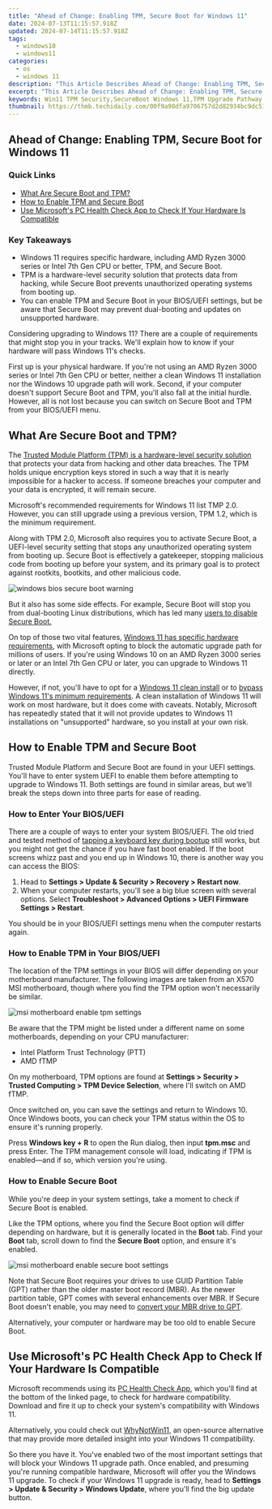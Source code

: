 ```yaml
---
title: "Ahead of Change: Enabling TPM, Secure Boot for Windows 11"
date: 2024-07-13T11:15:57.918Z
updated: 2024-07-14T11:15:57.918Z
tags:
  - windows10
  - windows11
categories:
  - os
  - windows 11
description: "This Article Describes Ahead of Change: Enabling TPM, Secure Boot for Windows 11"
excerpt: "This Article Describes Ahead of Change: Enabling TPM, Secure Boot for Windows 11"
keywords: Win11 TPM Security,SecureBoot Windows 11,TPM Upgrade Pathway,Windows 11 Enhanced Boot,Cybersecurity Win11,Boot Process Modernization,Future PCs Security Standards
thumbnail: https://thmb.techidaily.com/00f9a98dfa9706757d2d82934bc9dc5159ac52a4f0751dc6a02d7459f2560fde.jpg
---
```


## Ahead of Change: Enabling TPM, Secure Boot for Windows 11

### Quick Links

* [What Are Secure Boot and TPM?](#what-are-secure-boot-and-tpm)
* [How to Enable TPM and Secure Boot](#how-to-enable-tpm-and-secure-boot)
* [Use Microsoft's PC Health Check App to Check If Your Hardware Is Compatible](#use-microsoft-39-s-pc-health-check-app-to-check-if-your-hardware-is-compatible)

### Key Takeaways

* Windows 11 requires specific hardware, including AMD Ryzen 3000 series or Intel 7th Gen CPU or better, TPM, and Secure Boot.
* TPM is a hardware-level security solution that protects data from hacking, while Secure Boot prevents unauthorized operating systems from booting up.
* You can enable TPM and Secure Boot in your BIOS/UEFI settings, but be aware that Secure Boot may prevent dual-booting and updates on unsupported hardware.

 Considering upgrading to Windows 11? There are a couple of requirements that might stop you in your tracks. We'll explain how to know if your hardware will pass Windows 11's checks.

 First up is your physical hardware. If you're not using an AMD Ryzen 3000 series or Intel 7th Gen CPU or better, neither a clean Windows 11 installation nor the Windows 10 upgrade path will work. Second, if your computer doesn't support Secure Boot and TPM, you'll also fall at the initial hurdle. However, all is not lost because you can switch on Secure Boot and TPM from your BIOS/UEFI menu.

## What Are Secure Boot and TPM?

 The [Trusted Module Platform (TPM) is a hardware-level security solution](http://www.makeuseof.com/what-is-a-trusted-platform-module-tpm/) that protects your data from hacking and other data breaches. The TPM holds unique encryption keys stored in such a way that it is nearly impossible for a hacker to access. If someone breaches your computer and your data is encrypted, it will remain secure.

 Microsoft's recommended requirements for Windows 11 list TMP 2.0\. However, you can still upgrade using a previous version, TPM 1.2, which is the minimum requirement.

 Along with TPM 2.0, Microsoft also requires you to activate Secure Boot, a UEFI-level security setting that stops any unauthorized operating system from booting up. Secure Boot is effectively a gatekeeper, stopping malicious code from booting up before your system, and its primary goal is to protect against rootkits, bootkits, and other malicious code.

![windows bios secure boot warning](https://static1.makeuseofimages.com/wordpress/wp-content/uploads/2021/10/windows-bios-secure-boot-warning.jpg)

 But it also has some side effects. For example, Secure Boot will stop you from dual-booting Linux distributions, which has led many [users to disable Secure Boot.](https://www.makeuseof.com/tag/disable-secure-uefi-dual-boot/)

 On top of those two vital features, [Windows 11 has specific hardware requirements](https://www.makeuseof.com/can-your-pc-run-windows-11/), with Microsoft opting to block the automatic upgrade path for millions of users. If you're using Windows 10 on an AMD Ryzen 3000 series or later or an Intel 7th Gen CPU or later, you can upgrade to Windows 11 directly.

 However, if not, you'll have to opt for a [Windows 11 clean install](https://www.makeuseof.com/how-to-clean-install-windows-11/) or to [bypass Windows 11's minimum requirements](https://www.makeuseof.com/bypass-windows-11-minimum-installation-requirements/). A clean installation of Windows 11 will work on most hardware, but it does come with caveats. Notably, Microsoft has repeatedly stated that it will not provide updates to Windows 11 installations on "unsupported" hardware, so you install at your own risk.

## How to Enable TPM and Secure Boot

 Trusted Module Platform and Secure Boot are found in your UEFI settings. You'll have to enter system UEFI to enable them before attempting to upgrade to Windows 11\. Both settings are found in similar areas, but we'll break the steps down into three parts for ease of reading.

### How to Enter Your BIOS/UEFI

 There are a couple of ways to enter your system BIOS/UEFI. The old tried and tested method of [tapping a keyboard key during bootup](https://www.makeuseof.com/tag/enter-bios-computer/) still works, but you might not get the chance if you have fast boot enabled. If the boot screens whizz past and you end up in Windows 10, there is another way you can access the BIOS:

1. Head to **Settings > Update & Security > Recovery > Restart now**.
2. When your computer restarts, you'll see a big blue screen with several options. Select **Troubleshoot > Advanced Options > UEFI Firmware Settings > Restart**.

 You should be in your BIOS/UEFI settings menu when the computer restarts again.

### How to Enable TPM in Your BIOS/UEFI

 The location of the TPM settings in your BIOS will differ depending on your motherboard manufacturer. The following images are taken from an X570 MSI motherboard, though where you find the TPM option won't necessarily be similar.

![msi motherboard enable tpm settings](https://static1.makeuseofimages.com/wordpress/wp-content/uploads/2021/10/msi-motherboard-enable-tpm-settings.jpg)

 Be aware that the TPM might be listed under a different name on some motherboards, depending on your CPU manufacturer:

* Intel Platform Trust Technology (PTT)
* AMD fTMP

 On my motherboard, TPM options are found at **Settings > Security > Trusted Computing > TPM Device Selection**, where I'll switch on AMD fTMP.

 Once switched on, you can save the settings and return to Windows 10\. Once Windows boots, you can check your TPM status within the OS to ensure it's running properly.

 Press **Windows key + R** to open the Run dialog, then input **tpm.msc** and press Enter. The TPM management console will load, indicating if TPM is enabled—and if so, which version you're using.

### How to Enable Secure Boot

 While you're deep in your system settings, take a moment to check if Secure Boot is enabled.

 Like the TPM options, where you find the Secure Boot option will differ depending on hardware, but it is generally located in the **Boot** tab. Find your **Boot** tab, scroll down to find the **Secure Boot** option, and ensure it's enabled.

![msi motherboard enable secure boot settings](https://static1.makeuseofimages.com/wordpress/wp-content/uploads/2021/10/msi-motherboard-enable-secure-boot-settings.jpg)

 Note that Secure Boot requires your drives to use GUID Partition Table (GPT) rather than the older master boot record (MBR). As the newer partition table, GPT comes with several enhancements over MBR. If Secure Boot doesn't enable, you may need to [convert your MBR drive to GPT](http://www.makeuseof.com/tag/convert-mbr-gpt-windows/).

 Alternatively, your computer or hardware may be too old to enable Secure Boot.

## Use Microsoft's PC Health Check App to Check If Your Hardware Is Compatible

 Microsoft recommends using its [PC Health Check App](https://www.microsoft.com/en-us/windows/windows-11?r=1), which you'll find at the bottom of the linked page, to check for hardware compatibility. Download and fire it up to check your system's compatibility with Windows 11\.

 Alternatively, you could check out [WhyNotWin11](https://github.com/rcmaehl/WhyNotWin11/releases/), an open-source alternative that may provide more detailed insight into your Windows 11 compatibility.

 So there you have it. You've enabled two of the most important settings that will block your Windows 11 upgrade path. Once enabled, and presuming you're running compatible hardware, Microsoft will offer you the Windows 11 upgrade. To check if your Windows 11 upgrade is ready, head to **Settings > Update & Security > Windows Update**, where you'll find the big update button.



<ins class="adsbygoogle"
      style="display:block"
      data-ad-client="ca-pub-7571918770474297"
      data-ad-slot="8358498916"
      data-ad-format="auto"
      data-full-width-responsive="true"></ins>

